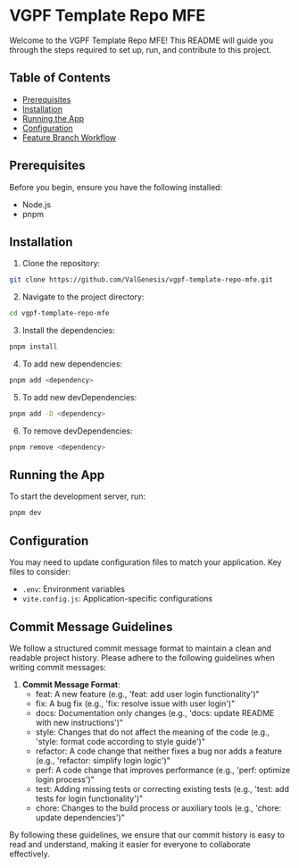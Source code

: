 # VGPF Template Repo MFE

Welcome to the VGPF Template Repo MFE! This README will guide you through the steps required to set up, run, and contribute to this project.

## Table of Contents
- [Prerequisites](#prerequisites)
- [Installation](#installation)
- [Running the App](#running-the-app)
- [Configuration](#configuration)
- [Feature Branch Workflow](#commit-message-guidelines)

## Prerequisites
Before you begin, ensure you have the following installed:
- Node.js 
- pnpm

## Installation
1. Clone the repository:
  ```sh
  git clone https://github.com/ValGenesis/vgpf-template-repo-mfe.git
  ```
2. Navigate to the project directory:
  ```sh
  cd vgpf-template-repo-mfe
  ```
3. Install the dependencies:
  ```sh
  pnpm install
  ```
4. To add new dependencies:
  ```sh
  pnpm add <dependency>
  ```
5. To add new devDependencies:
  ```sh
  pnpm add -D <dependency>
  ```
6. To remove devDependencies:
  ```sh
  pnpm remove <dependency>
  ```

## Running the App
To start the development server, run:
```sh
pnpm dev
```

## Configuration
You may need to update configuration files to match your application. Key files to consider:
- `.env`: Environment variables
- `vite.config.js`: Application-specific configurations

## Commit Message Guidelines
We follow a structured commit message format to maintain a clean and readable project history. Please adhere to the following guidelines when writing commit messages:

1. **Commit Message Format**:
   - feat: A new feature (e.g., 'feat: add user login functionality')"
   - fix: A bug fix (e.g., 'fix: resolve issue with user login')"
   - docs: Documentation only changes (e.g., 'docs: update README with new instructions')"
   - style: Changes that do not affect the meaning of the code (e.g., 'style: format code according to style guide')"
   - refactor: A code change that neither fixes a bug nor adds a feature (e.g., 'refactor: simplify login logic')"
   - perf: A code change that improves performance (e.g., 'perf: optimize login process')"
   - test: Adding missing tests or correcting existing tests (e.g., 'test: add tests for login functionality')"
   - chore: Changes to the build process or auxiliary tools (e.g., 'chore: update dependencies')"

By following these guidelines, we ensure that our commit history is easy to read and understand, making it easier for everyone to collaborate effectively.

